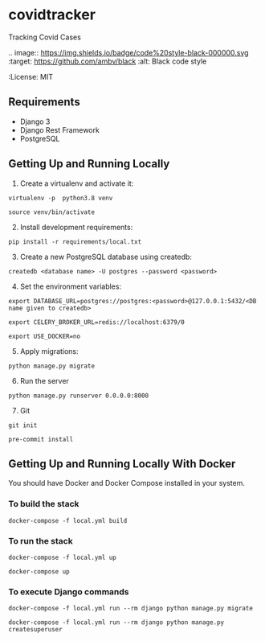 covidtracker
============

Tracking Covid Cases

.. image:: https://img.shields.io/badge/code%20style-black-000000.svg
     :target: https://github.com/ambv/black
     :alt: Black code style


:License: MIT

## Requirements
- Django 3
- Django Rest Framework
- PostgreSQL

## Getting Up and Running Locally

1. Create a virtualenv and activate it:
```shell
virtualenv -p  python3.8 venv

source venv/bin/activate
```

2. Install development requirements:
```shell
pip install -r requirements/local.txt
```
3. Create a new PostgreSQL database using createdb:
```shell
createdb <database name> -U postgres --password <password>
```
4. Set the environment variables:
```shell
export DATABASE_URL=postgres://postgres:<password>@127.0.0.1:5432/<DB name given to createdb>

export CELERY_BROKER_URL=redis://localhost:6379/0

export USE_DOCKER=no
```

5. Apply migrations:
```shell
python manage.py migrate
```
6. Run the server
```shell
python manage.py runserver 0.0.0.0:8000
```

7. Git
```shell
git init

pre-commit install
```
## Getting Up and Running Locally With Docker

You should have Docker and Docker Compose installed in your system.

### To build the stack
```shell
docker-compose -f local.yml build
```

### To run the stack

```shell
docker-compose -f local.yml up

docker-compose up
```
### To execute Django commands

```shell
docker-compose -f local.yml run --rm django python manage.py migrate

docker-compose -f local.yml run --rm django python manage.py createsuperuser
```
